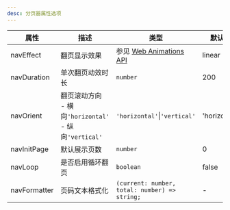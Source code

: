 ```yaml
---
desc: 分页器属性选项
---
```


| 属性         | 描述                                                           | 类型                                                                       | 默认值       |
| ------------ | -------------------------------------------------------------- | -------------------------------------------------------------------------- | ------------ |
| navEffect    | 翻页显示效果                                                   | 参见 [Web Animations API](https://g-next.antv.vision/api/animation/waapi/) | linear       |
| navDuration  | 单次翻页动效时长                                               | `number`                                                                   | 200          |
| navOrient    | 翻页滚动方向<br/> - 横向`'horizontal'`<br/> - 纵向`'vertical'` | `'horizontal'`\|`'vertical'`                                               | 'horizontal' |
| navInitPage  | 默认展示页数                                                   | `number`                                                                   | 0            |
| navLoop      | 是否启用循环翻页                                               | `boolean`                                                                  | false        |
| navFormatter | 页码文本格式化                                                 | `(current: number, total: number) => string;`                              | -            |

